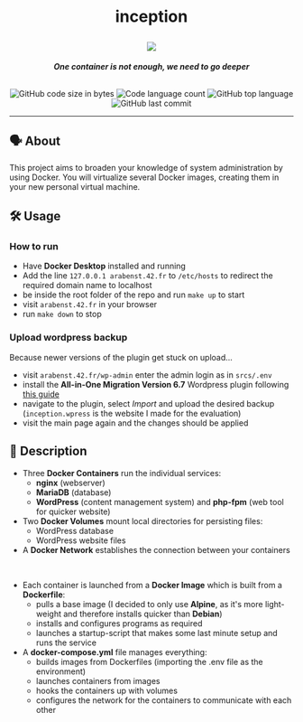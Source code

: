 <h1 align="center">
	<p>
	inception
	</p>
	<img src="https://github.com/ayogun/42-project-badges/blob/main/badges/inceptione.png">
</h1>

<p align="center">
	<b><i>One container is not enough, we need to go deeper</i></b><br><br>
</p>

<p align="center">
	<img alt="GitHub code size in bytes" src="https://img.shields.io/github/languages/code-size/aaron-22766/42_inception?color=lightblue" />
	<img alt="Code language count" src="https://img.shields.io/github/languages/count/aaron-22766/42_inception?color=yellow" />
	<img alt="GitHub top language" src="https://img.shields.io/github/languages/top/aaron-22766/42_inception?color=blue" />
	<img alt="GitHub last commit" src="https://img.shields.io/github/last-commit/aaron-22766/42_inception?color=green" />
</p>

---

## 🗣 About

This project aims to broaden your knowledge of system administration by using Docker. You will virtualize several Docker images, creating them in your new personal virtual machine.

## 🛠 Usage

### How to run

* Have **Docker Desktop** installed and running
* Add the line `127.0.0.1 arabenst.42.fr` to `/etc/hosts` to redirect the required domain name to localhost
* be inside the root folder of the repo and run `make up` to start
* visit `arabenst.42.fr` in your browser
* run `make down` to stop

### Upload wordpress backup

Because newer versions of the plugin get stuck on upload...

* visit `arabenst.42.fr/wp-admin` enter the admin login as in `srcs/.env`
* install the **All-in-One Migration Version 6.7** Wordpress plugin following [this guide](https://www.namehero.com/blog/how-to-fix-a-stuck-all-in-one-wp-migration-import/#1-2-installing-the-older-plugin-version-67)
* navigate to the plugin, select *Import* and upload the desired backup (`inception.wpress` is the website I made for the evaluation)
* visit the main page again and the changes should be applied

## 💬 Description

* Three **Docker Containers** run the individual services:
  * **nginx** (webserver)
  * **MariaDB** (database)
  * **WordPress** (content management system) and **php-fpm** (web tool for quicker website)
* Two **Docker Volumes** mount local directories for persisting files:
  * WordPress database
  * WordPress website files
* A **Docker Network** establishes the connection between your containers

<br>

* Each container is launched from a **Docker Image** which is built from a  **Dockerfile**:
  * pulls a base image (I decided to only use **Alpine**, as it's more light-weight and therefore installs quicker than **Debian**)
  * installs and configures programs as required
  * launches a startup-script that makes some last minute setup and runs the service
* A **docker-compose.yml** file manages everything:
  * builds images from Dockerfiles (importing the .env file as the environment)
  * launches containers from images
  * hooks the containers up with volumes
  * configures the network for the containers to communicate with each other
